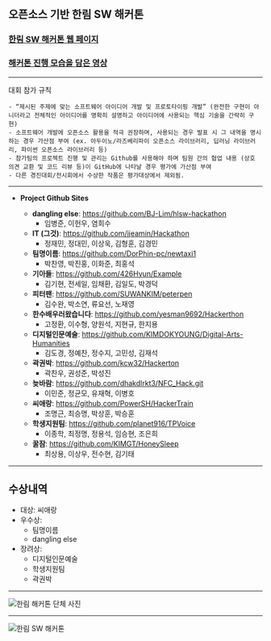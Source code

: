 ## 오픈소스 기반 한림 SW 해커톤

### [한림 SW 해커톤 웹 페이지](https://sites.google.com/view/hlsw-hackathon/home)
### [해커톤 진행 모습을 담은 영상](https://www.youtube.com/watch?v=-RUGBRfYrM4)
*  *  *
대회 참가 규칙

    - “제시된 주제에 맞는 소프트웨어 아이디어 개발 및 프로토타이핑 개발” (완전한 구현이 아니더라고 전체적인 아이디어를 명확히 설명하고 아이디어에 사용되는 핵심 기술을 간략히 구현)
    - 소프트웨어 개발에 오픈소스 활용을 적극 권장하며, 사용되는 경우 발표 시 그 내역을 명시 하는 경우 가산점 부여 (ex. 아두이노/라즈베리파이 오픈소스 라이브러리, 딥러닝 라이브러리, 파이썬 오픈소스 라이브러리 등)
    - 참가팀의 프로젝트 진행 및 관리는 Github를 사용해야 하며 팀원 간의 협업 내용 (상호 의견 교환 및 코드 리뷰 등)이 GitHub에 나타날 경우 평가에 가산점 부여
    - 다른 경진대회/전시회에서 수상한 작품은 평가대상에서 제외됨.


*  *  *

  - **Project Github Sites**
  
     - **dangling else**: https://github.com/BJ-Lim/hlsw-hackathon
        - 임병준, 이헌우, 염희수
     - **IT (그것)**: https://github.com/jjeamin/Hackathon
        - 정재민, 정대민, 이상욱, 김형훈, 김경민
     - **팀명이름**: https://github.com/DorPhin-pc/newtaxi1 
        - 박찬영, 박진홍, 이화준, 최홍석
     - **기아들**: https://github.com/426Hyun/Example
        - 김기현, 전세일, 임채환, 김일도, 박경덕
     - **피터팬**: https://github.com/SUWANKIM/peterpen
        - 김수완, 박소연, 류요선, 노재영
     - **한수배우러왔습니다**: https://github.com/yesman9692/Hackerthon
        - 고정환, 이수형, 양원석, 지현규, 한지용
     - **디지털인문예술**: https://github.com/KIMDOKYOUNG/Digital-Arts-Humanities
        - 김도경, 정예찬, 정수지, 고민성, 김재석
     - **곽권박**: https://github.com/kcw32/Hackerton
        - 곽찬우, 권성준, 박성진
     - **늦바람**: https://github.com/dhakdlrkt3/NFC_Hack.git
        - 이민준, 정균모, 유재혁, 이병호
     - **씨애랑**: https://github.com/PowerSH/HackerTrain
        - 조명근, 최승명, 박상훈, 박승훈
     - **학생지원팀**: https://github.com/planet916/TPVoice 
        - 이종학, 최정명, 정용석, 임승현, 조은희
     - **꿀잠**: https://github.com/KIMGT/HoneySleep
        - 최상용, 이상우, 전수현, 김기태


*  *  *

## 수상내역

   - 대상: 씨애랑
   - 우수상: 
       - 팀명이름
       - dangling else
   - 장려상:
       - 디지털인문예술
       - 학생지원팀
       - 곽권박

*  *  *
![한림 해커톤 단체 사진](https://github.com/Hallym-OpenSourceSW/Hallym-OpenSourceSW.github.io/blob/master/Sub_menu/img/hack.jpg)
*  *  *
![한림 SW 해커톤](https://github.com/Hallym-OpenSourceSW/Hallym-OpenSourceSW.github.io/blob/master/img/Poster2.png)
